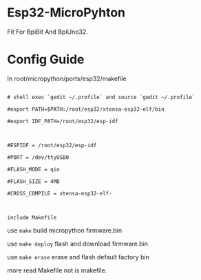 # Esp32-MicroPyhton
Fit For BpiBit And BpiUno32.

# Config Guide

In root/micropython/ports/esp32/makefile

```

# shell exec `gedit ~/.profile` and source `gedit ~/.profile`

#export PATH=$PATH:/root/esp32/xtensa-esp32-elf/bin

#export IDF_PATH=/root/esp32/esp-idf



#ESPIDF = /root/esp32/esp-idf 

#PORT = /dev/ttyUSB0

#FLASH_MODE = qio

#FLASH_SIZE = 4MB

#CROSS_COMPILE = xtensa-esp32-elf-



include Makefile
```

use `make` build micropython firmware.bin

use `make deploy` flash and download firmware.bin

use `make erase` erase and flash default factory bin

more read Makefile not is makefile.
